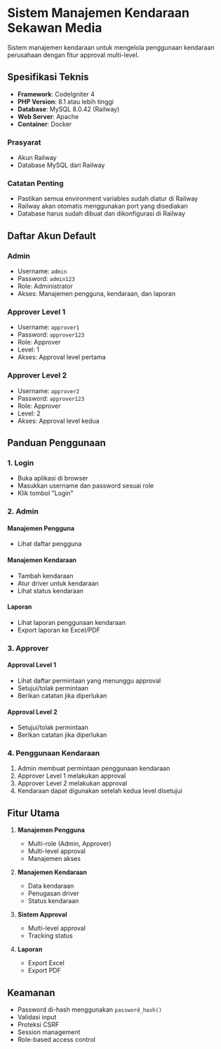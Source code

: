 # Sistem Manajemen Kendaraan Sekawan Media

Sistem manajemen kendaraan untuk mengelola penggunaan kendaraan perusahaan dengan fitur approval multi-level.

## Spesifikasi Teknis

- **Framework**: CodeIgniter 4
- **PHP Version**: 8.1 atau lebih tinggi
- **Database**: MySQL 8.0.42 (Railway)
- **Web Server**: Apache
- **Container**: Docker

### Prasyarat
- Akun Railway
- Database MySQL dari Railway

### Catatan Penting
- Pastikan semua environment variables sudah diatur di Railway
- Railway akan otomatis menggunakan port yang disediakan
- Database harus sudah dibuat dan dikonfigurasi di Railway

## Daftar Akun Default

### Admin
- Username: `admin`
- Password: `admin123`
- Role: Administrator
- Akses: Manajemen pengguna, kendaraan, dan laporan

### Approver Level 1
- Username: `approver1`
- Password: `approver123`
- Role: Approver
- Level: 1
- Akses: Approval level pertama

### Approver Level 2
- Username: `approver2`
- Password: `approver123`
- Role: Approver
- Level: 2
- Akses: Approval level kedua

## Panduan Penggunaan

### 1. Login
- Buka aplikasi di browser
- Masukkan username dan password sesuai role
- Klik tombol "Login"

### 2. Admin
#### Manajemen Pengguna
- Lihat daftar pengguna

#### Manajemen Kendaraan
- Tambah kendaraan
- Atur driver untuk kendaraan
- Lihat status kendaraan

#### Laporan
- Lihat laporan penggunaan kendaraan
- Export laporan ke Excel/PDF

### 3. Approver
#### Approval Level 1
- Lihat daftar permintaan yang menunggu approval
- Setujui/tolak permintaan
- Berikan catatan jika diperlukan

#### Approval Level 2
- Setujui/tolak permintaan
- Berikan catatan jika diperlukan

### 4. Penggunaan Kendaraan
1. Admin membuat permintaan penggunaan kendaraan
2. Approver Level 1 melakukan approval
3. Approver Level 2 melakukan approval
4. Kendaraan dapat digunakan setelah kedua level disetujui

## Fitur Utama

1. **Manajemen Pengguna**
   - Multi-role (Admin, Approver)
   - Multi-level approval
   - Manajemen akses

2. **Manajemen Kendaraan**
   - Data kendaraan
   - Penugasan driver
   - Status kendaraan

3. **Sistem Approval**
   - Multi-level approval
   - Tracking status

4. **Laporan**
   - Export Excel
   - Export PDF

## Keamanan

- Password di-hash menggunakan `password_hash()`
- Validasi input
- Proteksi CSRF
- Session management
- Role-based access control